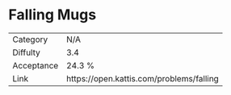 # Falling Mugs

<table>
    <tr>
        <td>Category</td>
        <td>N/A</td>
    </tr>
    <tr>
        <td>Diffulty</td>
        <td>3.4</td>
    </tr>
    <tr>
        <td>Acceptance</td>
        <td>24.3 %</td>
    </tr>
    <tr>
        <td>Link</td>
        <td>https://open.kattis.com/problems/falling</td>
    </tr>
</table>
